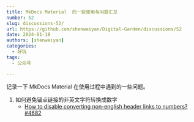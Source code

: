 ```yaml
---
title: MkDocs Material  的一些使用与问题汇总
number: 52
slug: discussions-52/
url: https://github.com/shenweiyan/Digital-Garden/discussions/52
date: 2024-01-18
authors: [shenweiyan]
categories: 
  - 好玩
tags: 
  - 公众号

---
```


记录一下 MkDocs Material 在使用过程中遇到的一些问题。

<!-- more -->

1. 如何避免锚点链接的非英文字符转换成数字    
   - [How to disable converting non-english header links to numbers?#4682](https://github.com/squidfunk/mkdocs-material/discussions/4682)

<script src="https://giscus.app/client.js"
	data-repo="shenweiyan/Digital-Garden"
	data-repo-id="R_kgDOKgxWlg"
	data-mapping="number"
	data-term="52"
	data-reactions-enabled="1"
	data-emit-metadata="0"
	data-input-position="bottom"
	data-theme="light"
	data-lang="zh-CN"
	crossorigin="anonymous"
	async>
</script>
